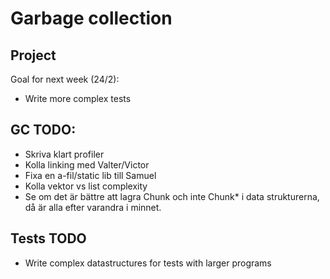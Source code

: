 # Garbage collection

## Project

Goal for next week (24/2):
- Write more complex tests

## GC TODO:
- Skriva klart profiler
- Kolla linking med Valter/Victor
- Fixa en a-fil/static lib till Samuel
- Kolla vektor vs list complexity
- Se om det är bättre att lagra Chunk och inte Chunk* i data strukturerna, 
då är alla efter varandra i minnet.

## Tests TODO
- Write complex datastructures for tests with larger programs

